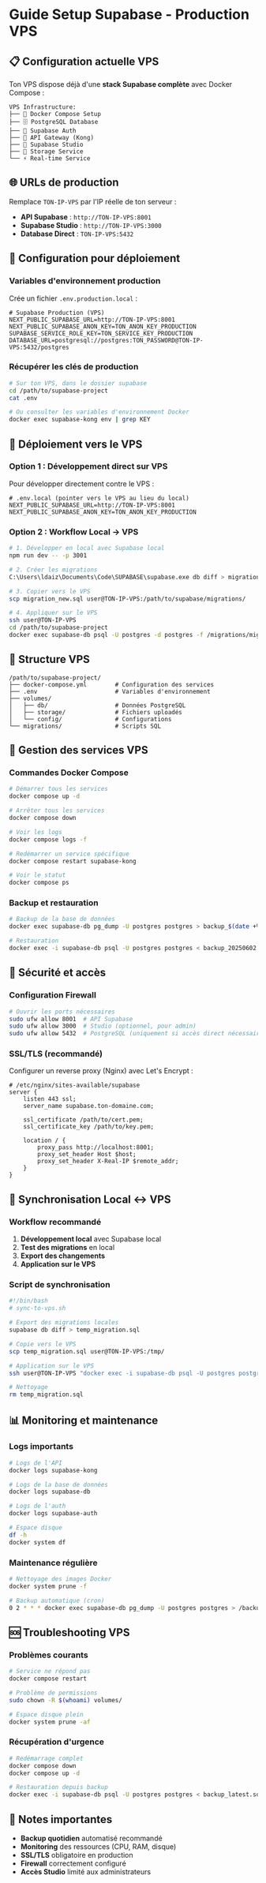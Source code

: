 # Guide Setup Supabase - Production VPS

## 📋 Configuration actuelle VPS

Ton VPS dispose déjà d'une **stack Supabase complète** avec Docker Compose :

```
VPS Infrastructure:
├── 🐳 Docker Compose Setup
├── 🗄️ PostgreSQL Database
├── 🔐 Supabase Auth
├── 📡 API Gateway (Kong)
├── 🎨 Supabase Studio
├── 📁 Storage Service
└── ⚡ Real-time Service
```

## 🌐 URLs de production

Remplace `TON-IP-VPS` par l'IP réelle de ton serveur :

- **API Supabase** : `http://TON-IP-VPS:8001`
- **Supabase Studio** : `http://TON-IP-VPS:3000`
- **Database Direct** : `TON-IP-VPS:5432`

## 🔧 Configuration pour déploiement

### Variables d'environnement production

Crée un fichier `.env.production.local` :

```env
# Supabase Production (VPS)
NEXT_PUBLIC_SUPABASE_URL=http://TON-IP-VPS:8001
NEXT_PUBLIC_SUPABASE_ANON_KEY=TON_ANON_KEY_PRODUCTION
SUPABASE_SERVICE_ROLE_KEY=TON_SERVICE_KEY_PRODUCTION
DATABASE_URL=postgresql://postgres:TON_PASSWORD@TON-IP-VPS:5432/postgres
```

### Récupérer les clés de production

```bash
# Sur ton VPS, dans le dossier supabase
cd /path/to/supabase-project
cat .env

# Ou consulter les variables d'environnement Docker
docker exec supabase-kong env | grep KEY
```

## 🚀 Déploiement vers le VPS

### Option 1 : Développement direct sur VPS

Pour développer directement contre le VPS :

```env
# .env.local (pointer vers le VPS au lieu du local)
NEXT_PUBLIC_SUPABASE_URL=http://TON-IP-VPS:8001
NEXT_PUBLIC_SUPABASE_ANON_KEY=TON_ANON_KEY_PRODUCTION
```

### Option 2 : Workflow Local → VPS

```bash
# 1. Développer en local avec Supabase local
npm run dev -- -p 3001

# 2. Créer les migrations
C:\Users\ldaiz\Documents\Code\SUPABASE\supabase.exe db diff > migration_new.sql

# 3. Copier vers le VPS
scp migration_new.sql user@TON-IP-VPS:/path/to/supabase/migrations/

# 4. Appliquer sur le VPS
ssh user@TON-IP-VPS
cd /path/to/supabase-project
docker exec supabase-db psql -U postgres -d postgres -f /migrations/migration_new.sql
```

## 📁 Structure VPS

```
/path/to/supabase-project/
├── docker-compose.yml        # Configuration des services
├── .env                      # Variables d'environnement
├── volumes/
│   ├── db/                   # Données PostgreSQL
│   ├── storage/              # Fichiers uploadés
│   └── config/               # Configurations
└── migrations/               # Scripts SQL
```

## 🔄 Gestion des services VPS

### Commandes Docker Compose

```bash
# Démarrer tous les services
docker compose up -d

# Arrêter tous les services
docker compose down

# Voir les logs
docker compose logs -f

# Redémarrer un service spécifique
docker compose restart supabase-kong

# Voir le statut
docker compose ps
```

### Backup et restauration

```bash
# Backup de la base de données
docker exec supabase-db pg_dump -U postgres postgres > backup_$(date +%Y%m%d).sql

# Restauration
docker exec -i supabase-db psql -U postgres postgres < backup_20250602.sql
```

## 🔐 Sécurité et accès

### Configuration Firewall

```bash
# Ouvrir les ports nécessaires
sudo ufw allow 8001  # API Supabase
sudo ufw allow 3000  # Studio (optionnel, pour admin)
sudo ufw allow 5432  # PostgreSQL (uniquement si accès direct nécessaire)
```

### SSL/TLS (recommandé)

Configurer un reverse proxy (Nginx) avec Let's Encrypt :

```nginx
# /etc/nginx/sites-available/supabase
server {
    listen 443 ssl;
    server_name supabase.ton-domaine.com;
    
    ssl_certificate /path/to/cert.pem;
    ssl_certificate_key /path/to/key.pem;
    
    location / {
        proxy_pass http://localhost:8001;
        proxy_set_header Host $host;
        proxy_set_header X-Real-IP $remote_addr;
    }
}
```

## 🔄 Synchronisation Local ↔ VPS

### Workflow recommandé

1. **Développement local** avec Supabase local
2. **Test des migrations** en local
3. **Export des changements**
4. **Application sur le VPS**

### Script de synchronisation

```bash
#!/bin/bash
# sync-to-vps.sh

# Export des migrations locales
supabase db diff > temp_migration.sql

# Copie vers le VPS
scp temp_migration.sql user@TON-IP-VPS:/tmp/

# Application sur le VPS
ssh user@TON-IP-VPS "docker exec -i supabase-db psql -U postgres postgres < /tmp/temp_migration.sql"

# Nettoyage
rm temp_migration.sql
```

## 📊 Monitoring et maintenance

### Logs importants

```bash
# Logs de l'API
docker logs supabase-kong

# Logs de la base de données
docker logs supabase-db

# Logs de l'auth
docker logs supabase-auth

# Espace disque
df -h
docker system df
```

### Maintenance régulière

```bash
# Nettoyage des images Docker
docker system prune -f

# Backup automatique (cron)
0 2 * * * docker exec supabase-db pg_dump -U postgres postgres > /backups/daily_$(date +\%Y\%m\%d).sql
```

## 🆘 Troubleshooting VPS

### Problèmes courants

```bash
# Service ne répond pas
docker compose restart

# Problème de permissions
sudo chown -R $(whoami) volumes/

# Espace disque plein
docker system prune -af
```

### Récupération d'urgence

```bash
# Redémarrage complet
docker compose down
docker compose up -d

# Restauration depuis backup
docker exec -i supabase-db psql -U postgres postgres < backup_latest.sql
```

## 📝 Notes importantes

- **Backup quotidien** automatisé recommandé
- **Monitoring** des ressources (CPU, RAM, disque)
- **SSL/TLS** obligatoire en production
- **Firewall** correctement configuré
- **Accès Studio** limité aux administrateurs